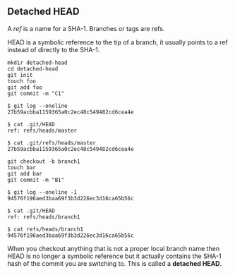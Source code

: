 ## Detached HEAD

A *ref* is a name for a SHA-1. Branches or tags are refs.

HEAD is a symbolic reference to the tip of a branch, it usually points to a ref instead of directly to the SHA-1.

```
mkdir detached-head
cd detached-head
git init
touch foo
git add foo
git commit -m "C1"

$ git log --oneline
27b59acbba1159365a0c2ec48c549482cd6cea4e

$ cat .git/HEAD
ref: refs/heads/master

$ cat .git/refs/heads/master
27b59acbba1159365a0c2ec48c549482cd6cea4e

git checkout -b branch1
touch bar 
git add bar
git commit -m "B1"

$ git log --oneline -1
94576f196aed3baa69f3b3d226ec3d16ca65b56c

$ cat .git/HEAD
ref: refs/heads/branch1

$ cat refs/heads/branch1
94576f196aed3baa69f3b3d226ec3d16ca65b56c
```

When you checkout anything that is not a proper local branch name then HEAD is no longer a symbolic reference but it actually contains the SHA-1 hash of the commit you are switching to. This is called a **detached HEAD**.

